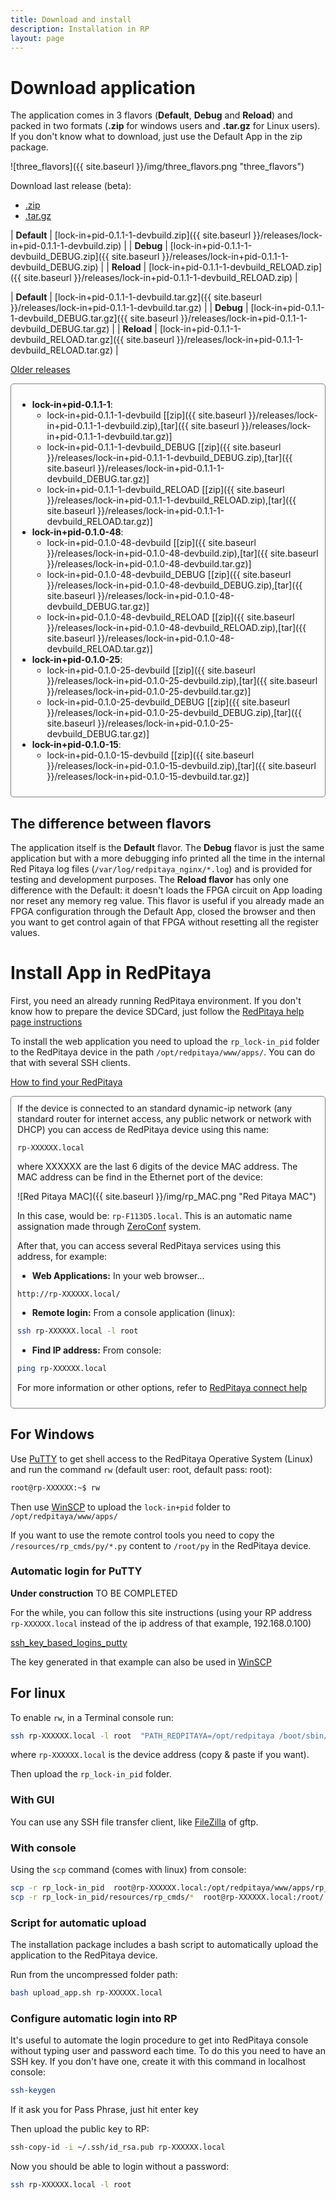 ```yaml
---
title: Download and install
description: Installation in RP
layout: page
---
```


# Download application

The application comes in 3 flavors (**Default**, **Debug** and **Reload**) and packed in two formats
(**.zip** for windows users and **.tar.gz** for Linux users). If you don't know what to download, just use
the Default App in the zip package.

![three_flavors]({{ site.baseurl }}/img/three_flavors.png "three_flavors")

Download last release (beta):


<ul class="nav nav-tabs">
  <li class="active"><a data-toggle="tab" href="#zip"  > .zip    </a></li>
  <li>               <a data-toggle="tab" href="#targz"> .tar.gz </a></li>
</ul>

<div class="tab-content">
<div id="zip" class="tab-pane fade in active" markdown="1">

|  **Default**  |  [lock-in+pid-0.1.1-1-devbuild.zip]({{ site.baseurl }}/releases/lock-in+pid-0.1.1-1-devbuild.zip)                |
|  **Debug**    |  [lock-in+pid-0.1.1-1-devbuild_DEBUG.zip]({{ site.baseurl }}/releases/lock-in+pid-0.1.1-1-devbuild_DEBUG.zip)    |
|  **Reload**   |  [lock-in+pid-0.1.1-1-devbuild_RELOAD.zip]({{ site.baseurl }}/releases/lock-in+pid-0.1.1-1-devbuild_RELOAD.zip)  |

</div>
<div id="targz" class="tab-pane fade" markdown="1">

|  **Default**  |  [lock-in+pid-0.1.1-1-devbuild.tar.gz]({{ site.baseurl }}/releases/lock-in+pid-0.1.1-1-devbuild.tar.gz)                |
|  **Debug**    |  [lock-in+pid-0.1.1-1-devbuild_DEBUG.tar.gz]({{ site.baseurl }}/releases/lock-in+pid-0.1.1-1-devbuild_DEBUG.tar.gz)    |
|  **Reload**   |  [lock-in+pid-0.1.1-1-devbuild_RELOAD.tar.gz]({{ site.baseurl }}/releases/lock-in+pid-0.1.1-1-devbuild_RELOAD.tar.gz)  |

</div>
</div>



<a data-toggle="collapse" href="#OldReleases" aria-expanded="false" aria-controls="OldReleases">Older releases<span class="caret"></span></a>

<div id="OldReleases" class="collapse" markdown="1" style="padding: 10px; border: 1px solid gray; border-radius: 5px;">

- **lock-in+pid-0.1.1-1**:
  - lock-in+pid-0.1.1-1-devbuild [[zip]({{ site.baseurl }}/releases/lock-in+pid-0.1.1-1-devbuild.zip),[tar]({{ site.baseurl }}/releases/lock-in+pid-0.1.1-1-devbuild.tar.gz)]
  - lock-in+pid-0.1.1-1-devbuild_DEBUG [[zip]({{ site.baseurl }}/releases/lock-in+pid-0.1.1-1-devbuild_DEBUG.zip),[tar]({{ site.baseurl }}/releases/lock-in+pid-0.1.1-1-devbuild_DEBUG.tar.gz)]
  - lock-in+pid-0.1.1-1-devbuild_RELOAD [[zip]({{ site.baseurl }}/releases/lock-in+pid-0.1.1-1-devbuild_RELOAD.zip),[tar]({{ site.baseurl }}/releases/lock-in+pid-0.1.1-1-devbuild_RELOAD.tar.gz)]
- **lock-in+pid-0.1.0-48**:
  - lock-in+pid-0.1.0-48-devbuild [[zip]({{ site.baseurl }}/releases/lock-in+pid-0.1.0-48-devbuild.zip),[tar]({{ site.baseurl }}/releases/lock-in+pid-0.1.0-48-devbuild.tar.gz)]
  - lock-in+pid-0.1.0-48-devbuild_DEBUG [[zip]({{ site.baseurl }}/releases/lock-in+pid-0.1.0-48-devbuild_DEBUG.zip),[tar]({{ site.baseurl }}/releases/lock-in+pid-0.1.0-48-devbuild_DEBUG.tar.gz)]
  - lock-in+pid-0.1.0-48-devbuild_RELOAD [[zip]({{ site.baseurl }}/releases/lock-in+pid-0.1.0-48-devbuild_RELOAD.zip),[tar]({{ site.baseurl }}/releases/lock-in+pid-0.1.0-48-devbuild_RELOAD.tar.gz)]
- **lock-in+pid-0.1.0-25**:
  - lock-in+pid-0.1.0-25-devbuild [[zip]({{ site.baseurl }}/releases/lock-in+pid-0.1.0-25-devbuild.zip),[tar]({{ site.baseurl }}/releases/lock-in+pid-0.1.0-25-devbuild.tar.gz)]
  - lock-in+pid-0.1.0-25-devbuild_DEBUG [[zip]({{ site.baseurl }}/releases/lock-in+pid-0.1.0-25-devbuild_DEBUG.zip),[tar]({{ site.baseurl }}/releases/lock-in+pid-0.1.0-25-devbuild_DEBUG.tar.gz)]
- **lock-in+pid-0.1.0-15**:
  - lock-in+pid-0.1.0-15-devbuild [[zip]({{ site.baseurl }}/releases/lock-in+pid-0.1.0-15-devbuild.zip),[tar]({{ site.baseurl }}/releases/lock-in+pid-0.1.0-15-devbuild.tar.gz)]

</div>

## The difference between flavors

The application itself is the **Default** flavor.
The **Debug** flavor is just the same application but with a more debugging
info printed all the time in the internal Red Pitaya log files (`/var/log/redpitaya_nginx/*.log`) and is provided
for testing and development purposes.
The **Reload flavor** has only one difference with the Default: it doesn't loads the FPGA circuit on App loading
nor reset any memory reg value. This flavor is useful if you already made an FPGA configuration
through the Default App, closed the browser and then you want to get control again of that FPGA without resetting
all the register values.


# Install App in RedPitaya

First, you need an already running RedPitaya environment. If you don't know
how to prepare the device SDCard, just follow the
[RedPitaya help page instructions](http://redpitaya.readthedocs.io/en/latest/quickStart/SDcard/SDcard.html)

To install the web application you need to upload the `rp_lock-in_pid` folder
to the RedPitaya device in the path `/opt/redpitaya/www/apps/`. You can do that with several SSH clients.


<a data-toggle="collapse" href="#How_to_find_RedPitaya" aria-expanded="false" aria-controls="How_to_find_RedPitaya"> How to find your RedPitaya <span class="caret"></span></a>

<div id="How_to_find_RedPitaya" class="collapse" markdown="1" style="padding: 10px; border: 1px solid gray; border-radius: 5px;">
If the device is connected to an standard dynamic-ip network (any standard router for internet access, any public network or network with DHCP) you can access de RedPitaya device using this name:

`rp-XXXXXX.local`

where XXXXXX are the last 6 digits of the device MAC address. The MAC address can be find in the Ethernet port of the
device:

![Red Pitaya MAC]({{ site.baseurl }}/img/rp_MAC.png "Red Pitaya MAC")

In this case, would be: `rp-F113D5.local`. This is an automatic name assignation made through [ZeroConf](https://en.wikipedia.org/wiki/Zero-configuration_networking) system.

After that, you can access several RedPitaya services using this address, for example:

 - **Web Applications:** In your web browser...

 `http://rp-XXXXXX.local/`

 - **Remote login:** From a console application (linux):

 ```bash
 ssh rp-XXXXXX.local -l root
 ```

 - **Find IP address:** From console:
 ```bash
 ping rp-XXXXXX.local
 ```
For more information or other options, refer to
[RedPitaya connect help](http://redpitaya.readthedocs.io/en/latest/quickStart/connect/connect.html)

</div>


## For Windows

Use [PuTTY](https://www.chiark.greenend.org.uk/~sgtatham/putty/latest.html) to
get shell access to the RedPitaya Operative System (Linux) and run the command `rw` (default user: root, default pass: root):

```bash
root@rp-XXXXXX:~$ rw
```

Then use [WinSCP](https://winscp.net/) to upload the `lock-in+pid` folder to
 `/opt/redpitaya/www/apps/`

If you want to use the remote control tools you need to copy the `/resources/rp_cmds/py/*.py`
content to `/root/py` in the RedPitaya device.

### Automatic login for PuTTY

<div class="alert alert-warning" role="alert">
  <strong>Under construction</strong> TO BE COMPLETED
</div>

For the while, you can follow this site instructions (using your RP address `rp-XXXXXX.local` instead of the ip address of that example, 192.168.0.100)

[ssh_key_based_logins_putty](https://www.howtoforge.com/ssh_key_based_logins_putty)

The key generated in that example can also be used in [WinSCP](https://winscp.net/eng/docs/ui_login_authentication)

## For linux

To enable `rw`, in a Terminal console run:

```bash
ssh rp-XXXXXX.local -l root  "PATH_REDPITAYA=/opt/redpitaya /boot/sbin/rw"
```

where `rp-XXXXXX.local` is the device address (copy & paste if you want).

Then upload the `rp_lock-in_pid` folder.

### With GUI

You can use any SSH file transfer client, like [FileZilla](https://filezilla-project.org/) of gftp.

### With console
Using the `scp` command (comes with linux) from console:

```bash
scp -r rp_lock-in_pid  root@rp-XXXXXX.local:/opt/redpitaya/www/apps/rp_lock-in_pid
scp -r rp_lock-in_pid/resources/rp_cmds/*  root@rp-XXXXXX.local:/root/
```

### Script for automatic upload
The installation package includes a bash script to automatically upload
the application to the RedPitaya device.

Run from the uncompressed folder path:

```bash
bash upload_app.sh rp-XXXXXX.local
```

### Configure automatic login into RP

It's useful to automate the login procedure to get into RedPitaya console without
typing user and password each time. To do this you need to have an SSH key. If you
don't have one, create it with this command in localhost console:

```bash
ssh-keygen
```
If it ask you for Pass Phrase, just hit enter key

Then upload the public key to RP:

```bash
ssh-copy-id -i ~/.ssh/id_rsa.pub rp-XXXXXX.local
```

Now you should be able to login without a password:

```bash
ssh rp-XXXXXX.local -l root
```
